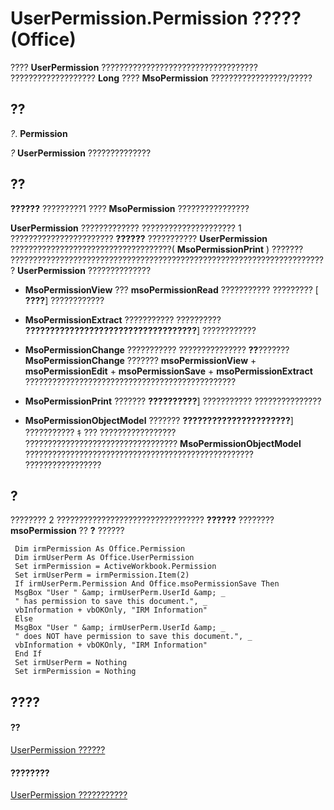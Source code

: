 
# UserPermission.Permission ????? (Office)

???? **UserPermission** ??????????????????????????????????? ??????????????????? **Long** ???? **MsoPermission** ?????????????????/?????


## ??

 _?_. **Permission**

 _?_ **UserPermission** ??????????????


## ??

 **??????** ?????????1 ???? **MsoPermission** ????????????????

 **UserPermission** ????????????? ????????????????????? 1 ??????????????????????? **??????** ??????????? **UserPermission** ????????????????????????????????????( **MsoPermissionPrint** ) ??????? ??????????????????????????????????????????????????????????????????????? **UserPermission** ??????????????


-  **MsoPermissionView** ??? **msoPermissionRead** ??????????? ????????? [ **????**] ????????????
    
-  **MsoPermissionExtract** ??????????? ?????????? **???????????????????????????????????**] ????????????
    
-  **MsoPermissionChange** ??????????? ??????????????? **??**???????  **MsoPermissionChange** ??????? **msoPermissionView** + **msoPermissionEdit** + **msoPermissionSave** + **msoPermissionExtract** ???????????????????????????????????????????????
    
-  **MsoPermissionPrint** ??????? **??????????**] ??????????? ???????????????
    
-  **MsoPermissionObjectModel** ??????? **??????????????????????**] ??????????? ｷ ??? ????????????????? ?????????????????????????????????? **MsoPermissionObjectModel** ??????????????????????????????????????????????????? ?????????????????
    

## ?

???????? 2 ????????????????????????????????? **??????** ???????? **msoPermission** ?? **?** ??????


```
 Dim irmPermission As Office.Permission 
 Dim irmUserPerm As Office.UserPermission 
 Set irmPermission = ActiveWorkbook.Permission 
 Set irmUserPerm = irmPermission.Item(2) 
 If irmUserPerm.Permission And Office.msoPermissionSave Then 
 MsgBox "User " &amp; irmUserPerm.UserId &amp; _ 
 " has permission to save this document.", _ 
 vbInformation + vbOKOnly, "IRM Information" 
 Else 
 MsgBox "User " &amp; irmUserPerm.UserId &amp; _ 
 " does NOT have permission to save this document.", _ 
 vbInformation + vbOKOnly, "IRM Information" 
 End If 
 Set irmUserPerm = Nothing 
 Set irmPermission = Nothing 

```


## ????


#### ??


[UserPermission ??????](24378204-2fdd-47ba-2080-fbc409955325.md)
#### ????????


[UserPermission ???????????](http://msdn.microsoft.com/library/b9fdae9a-719b-9e1d-42aa-7553de91f9d1%28Office.15%29.aspx)